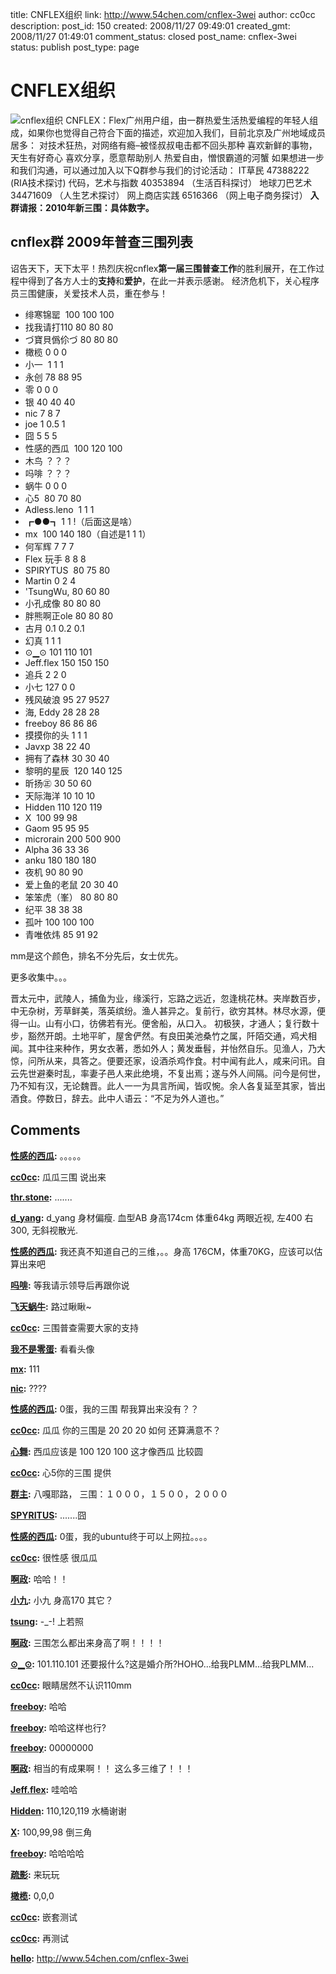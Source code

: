 title: CNFLEX组织
link: http://www.54chen.com/cnflex-3wei
author: cc0cc
description: 
post_id: 150
created: 2008/11/27 09:49:01
created_gmt: 2008/11/27 01:49:01
comment_status: closed
post_name: cnflex-3wei
status: publish
post_type: page

# CNFLEX组织

![cnflex组织](http://img04.taobaocdn.com/bao/uploaded/i4/T1N74tXb0OXXaoSXLa_120042.jpg) CNFLEX：Flex广州用户组，由一群热爱生活热爱编程的年轻人组成，如果你也觉得自己符合下面的描述，欢迎加入我们，目前北京及广州地域成员居多： 对技术狂热，对网络有瘾–被怪叔叔电击都不回头那种 喜欢新鲜的事物，天生有好奇心 喜欢分享，愿意帮助别人 热爱自由，憎恨霸道的河蟹 如果想进一步和我们沟通，可以通过加入以下Q群参与我们的讨论活动： IT草民 47388222 (RIA技术探讨) 代码，艺术与指数 40353894 （生活百科探讨） 地球刀巴艺术 34471609 （人生艺术探讨） 网上商店实践 6516366 （网上电子商务探讨） **入群请报：2010年新三围：具体数字。**

## **cnflex群 2009年普查三围列表**

诏告天下，天下太平！热烈庆祝cnflex**第一届三围普查工作**的胜利展开，在工作过程中得到了各方人士的**支持**和**爱护**，在此一并表示感谢。 经济危机下，关心程序员三围健康，关爱技术人员，重在参与！ 

  * 绯寒锦罂  100 100 100
  * 找我请打110 80 80 80
  * づ寶貝僞伱づ 80 80 80 
  * 橄榄 0 0 0
  * 小一  1 1 1
  * 永创 78 88 95
  * 零 0 0 0
  * 银 40 40 40
  * nic 7 8 7
  * joe 1 0.5 1
  * 囧 5 5 5
  * 性感的西瓜  100 120 100
  * 木鸟 ？？？
  * 吗啡 ？？？
  * 蜗牛 0 0 0
  * 心5  80 70 80
  * Adless.leno  1 1 1
  * ┏●●┓ 1 1 !（后面这是啥）
  * mx  100 140 180（自述是1 1 1）
  * 何军辉 7 7 7
  * Flex 玩手 8 8 8
  * SPIRYTUS  80 75 80
  * Martin 0 2 4
  * 'TsungWu, 80 60 80
  * 小孔成像 80 80 80
  * 胖熊啊正ole 80 80 80
  * 古月 0.1 0.2 0.1
  * 幻真 1 1 1
  * ⊙▁⊙ 101 110 101
  * Jeff.flex 150 150 150
  * 追兵 2 2 0
  * 小七 127 0 0
  * 残风破浪 95 27 9527
  * 海, Eddy 28 28 28
  * freeboy 86 86 86
  * 摸摸你的头 1 1 1
  * Javxp 38 22 40
  * 拥有了森林 30 30 40
  * 黎明的星辰  120 140 125
  * 昕扬㊣ 30 50 60
  * 天际海洋 10 10 10
  * Hidden 110 120 119
  * X  100 99 98
  * Gaom 95 95 95
  * microrain 200 500 900
  * Alpha 36 33 36
  * anku 180 180 180
  * 夜机 90 80 90
  * 爱上鱼的老鼠 20 30 40
  * 笨笨虎（峯） 80 80 80
  * 纪平 38 38 38
  * 孤叶 100 100 100
  * 青唯依炜 85 91 92

mm是这个颜色，排名不分先后，女士优先。

更多收集中。。。

晋太元中，武陵人，捕鱼为业，缘溪行，忘路之远近，忽逢桃花林。夹岸数百步，中无杂树，芳草鲜美，落英缤纷。渔人甚异之。复前行，欲穷其林。林尽水源，便得一山。山有小口，彷佛若有光。便舍船，从口入。 初极狭，才通人；复行数十步，豁然开朗。土地平旷，屋舍俨然。有良田美池桑竹之属，阡陌交通，鸡犬相闻。其中往来种作，男女衣著，悉如外人；黄发垂髫，并怡然自乐。见渔人，乃大惊，问所从来，具答之。便要还家，设酒杀鸡作食。村中闻有此人，咸来问讯。自云先世避秦时乱，率妻子邑人来此绝境，不复出焉；遂与外人间隔。问今是何世，乃不知有汉，无论魏晋。此人一一为具言所闻，皆叹惋。余人各复延至其家，皆出酒食。停数日，辞去。此中人语云：“不足为外人道也。”

## Comments

**[性感的西瓜](#33 "2008-11-27 09:51:48"):** 。。。。。

**[cc0cc](#34 "2008-11-27 09:52:16"):** 瓜瓜三围 说出来

**[thr.stone](#35 "2008-11-27 09:54:32"):** .......

**[d_yang](#36 "2008-11-27 09:56:36"):** d_yang 身材偏瘦. 血型AB 身高174cm 体重64kg 两眼近视, 左400 右300, 无斜视散光.

**[性感的西瓜](#37 "2008-11-27 09:57:50"):** 我还真不知道自己的三维，。。身高 176CM，体重70KG，应该可以估算出来吧

**[吗啡](#38 "2008-11-27 09:57:59"):** 等我请示领导后再跟你说

**[飞天蜗牛](#39 "2008-11-27 10:00:25"):** 路过瞅瞅~

**[cc0cc](#40 "2008-11-27 10:00:53"):** 三围普查需要大家的支持

**[我不是零蛋](#41 "2008-11-27 10:01:02"):** 看看头像

**[mx](#42 "2008-11-27 10:02:16"):** 111

**[nic](#43 "2008-11-27 10:03:32"):** ????

**[性感的西瓜](#45 "2008-11-27 10:06:01"):** 0蛋，我的三围 帮我算出来没有？？

**[cc0cc](#47 "2008-11-27 10:53:44"):** 瓜瓜 你的三围是 20 20 20 如何 还算满意不？

**[心舞](#49 "2008-11-27 12:59:07"):** 西瓜应该是 100 120 100 这才像西瓜 比较圆

**[cc0cc](#50 "2008-11-27 13:17:03"):** 心5你的三围 提供

**[群主](#51 "2008-11-27 13:20:25"):** 八嘎耶路， 三围：１０００，１５００，２０００

**[SPYRITUS](#52 "2008-11-27 13:56:45"):** .......囧

**[性感的西瓜](#53 "2008-11-27 14:17:02"):** 0蛋，我的ubuntu终于可以上网拉。。。。

**[cc0cc](#57 "2008-11-27 17:45:29"):** 很性感 很瓜瓜

**[啊政](#58 "2008-11-27 17:52:59"):** 哈哈！！

**[小九](#59 "2008-11-27 18:08:58"):** 小九 身高170 其它？

**[tsung](#60 "2008-11-27 18:27:29"):** -_-! 上若照

**[啊政](#61 "2008-11-27 19:57:21"):** 三围怎么都出来身高了啊！！！！

**[⊙▁⊙](#62 "2008-11-27 22:34:00"):** 101.110.101 还要报什么?这是婚介所?HOHO...给我PLMM...给我PLMM...

**[cc0cc](#63 "2008-11-27 22:45:30"):** 眼睛居然不认识110mm

**[freeboy](#67 "2008-11-28 14:34:40"):** 哈哈

**[freeboy](#68 "2008-11-28 14:58:00"):** 哈哈这样也行?

**[freeboy](#69 "2008-11-28 14:58:25"):** 00000000

**[啊政](#72 "2008-11-28 19:32:57"):** 相当的有成果啊！！ 这么多三维了！！！

**[Jeff.flex](#73 "2008-11-28 21:46:17"):** 哇哈哈

**[Hidden](#74 "2008-11-28 21:50:30"):** 110,120,119 水桶谢谢

**[X](#75 "2008-11-28 22:10:56"):** 100,99,98 倒三角

**[freeboy](#77 "2008-12-01 18:22:31"):** 哈哈哈哈

**[疏影](#106 "2009-01-05 16:26:46"):** 来玩玩

**[橄榄](#158 "2009-02-04 13:37:17"):** 0,0,0

**[cc0cc](#183 "2009-02-22 08:54:26"):** 嵌套测试

**[cc0cc](#184 "2009-02-22 08:54:48"):** 再测试

**[hello](#10629 "2009-06-26 12:32:23"):** http://www.54chen.com/cnflex-3wei

